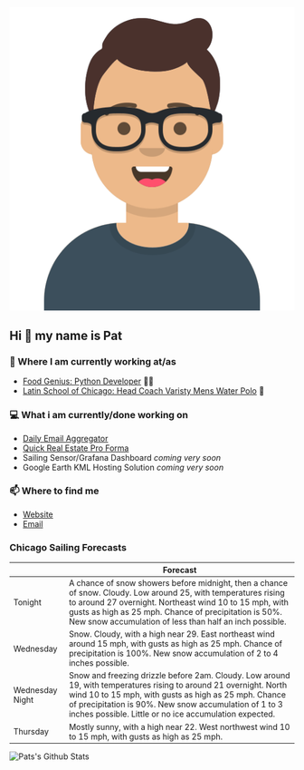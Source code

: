 [![Social banner for p-j-falconer](https://raw.githubusercontent.com/P-J-FALCONER/P-J-FALCONER/master/assets/avataaars.svg)](https://patfalconer.com/)
## Hi :wave: my name is Pat

### 💼 Where I am currently working at/as
- [Food Genius: Python Developer](https://getfoodgenius.com/) 🍔🐍
- [Latin School of Chicago: Head Coach Varisty Mens Water Polo](https://www.latinschool.org/) 🤽


### 💻 What i am currently/done working on
 - [Daily Email Aggregator](https://github.com/P-J-FALCONER/dott_daily_mail)
 - [Quick Real Estate Pro Forma](https://github.com/P-J-FALCONER/henry)
 - Sailing Sensor/Grafana Dashboard *coming very soon*
 - Google Earth KML Hosting Solution *coming very soon*

### 📫 Where to find me
 - [Website](https://patfalconer.com/)
 - [Email](mailto:patrick.j.falconer@gmail.com)


### Chicago Sailing Forecasts
|   | Forecast  |
|---|---|
| Tonight | A chance of snow showers before midnight, then a chance of snow. Cloudy. Low around 25, with temperatures rising to around 27 overnight. Northeast wind 10 to 15 mph, with gusts as high as 25 mph. Chance of precipitation is 50%. New snow accumulation of less than half an inch possible. |
| Wednesday | Snow. Cloudy, with a high near 29. East northeast wind around 15 mph, with gusts as high as 25 mph. Chance of precipitation is 100%. New snow accumulation of 2 to 4 inches possible. |
| Wednesday Night | Snow and freezing drizzle before 2am. Cloudy. Low around 19, with temperatures rising to around 21 overnight. North wind 10 to 15 mph, with gusts as high as 25 mph. Chance of precipitation is 90%. New snow accumulation of 1 to 3 inches possible. Little or no ice accumulation expected. |
| Thursday | Mostly sunny, with a high near 22. West northwest wind 10 to 15 mph, with gusts as high as 25 mph. |

![Pats's Github Stats](https://github-readme-stats.vercel.app/api?username=p-j-falconer&show_icons=true&theme=radical)
